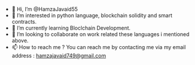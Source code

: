 - 👋 Hi, I’m @HamzaJavaid55
- 👀 I’m interested in python language, blockchain solidity and smart contracts.
- 🌱 I’m currently learning Bloclchain Development.
- 💞️ I’m looking to collaborate on work related these languages i mentioned above.
- 📫 How to reach me ? You can reach me by contacting me via my email address : hamzajavaid749@gmail.com

<!---
HamzaJavaid55/HamzaJavaid55 is a ✨ special ✨ repository because its `README.md` (this file) appears on your GitHub profile.
You can click the Preview link to take a look at your changes.
--->
